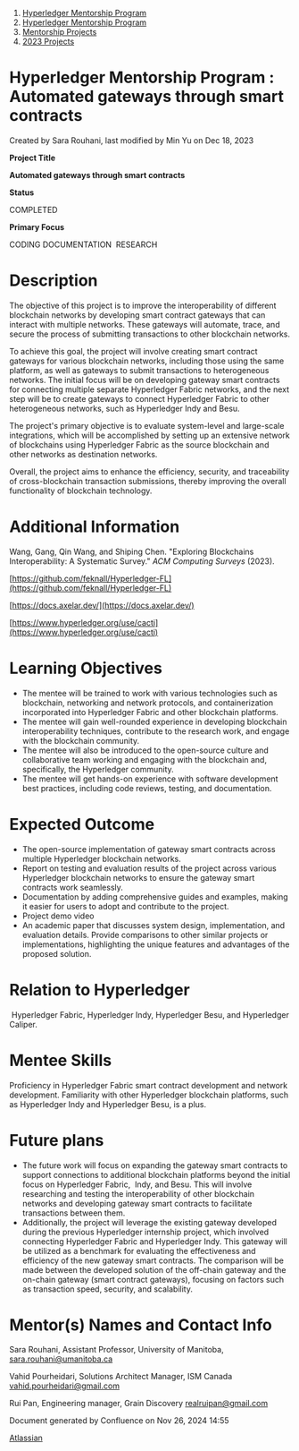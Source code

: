 1. [Hyperledger Mentorship Program](index.html)
2. [Hyperledger Mentorship Program](Hyperledger-Mentorship-Program_21954571.html)
3. [Mentorship Projects](Mentorship-Projects_21954604.html)
4. [2023 Projects](2023-Projects_21954865.html)

# Hyperledger Mentorship Program : Automated gateways through smart contracts

Created by Sara Rouhani, last modified by Min Yu on Dec 18, 2023

**Project Title**

**Automated gateways through smart contracts**

**Status**

COMPLETED

**Primary Focus**

CODING DOCUMENTATION  RESEARCH

# Description

The objective of this project is to improve the interoperability of different blockchain networks by developing smart contract gateways that can interact with multiple networks. These gateways will automate, trace, and secure the process of submitting transactions to other blockchain networks.

To achieve this goal, the project will involve creating smart contract gateways for various blockchain networks, including those using the same platform, as well as gateways to submit transactions to heterogeneous networks. The initial focus will be on developing gateway smart contracts for connecting multiple separate Hyperledger Fabric networks, and the next step will be to create gateways to connect Hyperledger Fabric to other heterogeneous networks, such as Hyperledger Indy and Besu.

The project's primary objective is to evaluate system-level and large-scale integrations, which will be accomplished by setting up an extensive network of blockchains using Hyperledger Fabric as the source blockchain and other networks as destination networks.

Overall, the project aims to enhance the efficiency, security, and traceability of cross-blockchain transaction submissions, thereby improving the overall functionality of blockchain technology.

# Additional Information

Wang, Gang, Qin Wang, and Shiping Chen. "Exploring Blockchains Interoperability: A Systematic Survey." *ACM Computing Surveys* (2023).

[https://github.com/feknall/Hyperledger-FL](https://github.com/feknall/Hyperledger-FL)

[https://docs.axelar.dev/](https://docs.axelar.dev/)

[https://www.hyperledger.org/use/cacti](https://www.hyperledger.org/use/cacti)

# Learning Objectives

- The mentee will be trained to work with various technologies such as blockchain, networking and network protocols, and containerization incorporated into Hyperledger Fabric and other blockchain platforms.
- The mentee will gain well-rounded experience in developing blockchain interoperability techniques, contribute to the research work, and engage with the blockchain community.
- The mentee will also be introduced to the open-source culture and collaborative team working and engaging with the blockchain and, specifically, the Hyperledger community.
- The mentee will get hands-on experience with software development best practices, including code reviews, testing, and documentation.

# Expected Outcome

- The open-source implementation of gateway smart contracts across multiple Hyperledger blockchain networks.
- Report on testing and evaluation results of the project across various Hyperledger blockchain networks to ensure the gateway smart contracts work seamlessly.
- Documentation by adding comprehensive guides and examples, making it easier for users to adopt and contribute to the project.
- Project demo video
- An academic paper that discusses system design, implementation, and evaluation details. Provide comparisons to other similar projects or implementations, highlighting the unique features and advantages of the proposed solution.

# Relation to Hyperledger

 Hyperledger Fabric, Hyperledger Indy, Hyperledger Besu, and Hyperledger Caliper. 

# Mentee Skills

Proficiency in Hyperledger Fabric smart contract development and network development. Familiarity with other Hyperledger blockchain platforms, such as Hyperledger Indy and Hyperledger Besu, is a plus.

# Future plans

- The future work will focus on expanding the gateway smart contracts to support connections to additional blockchain platforms beyond the initial focus on Hyperledger Fabric,  Indy, and Besu. This will involve researching and testing the interoperability of other blockchain networks and developing gateway smart contracts to facilitate transactions between them.
- Additionally, the project will leverage the existing gateway developed during the previous Hyperledger internship project, which involved connecting Hyperledger Fabric and Hyperledger Indy. This gateway will be utilized as a benchmark for evaluating the effectiveness and efficiency of the new gateway smart contracts. The comparison will be made between the developed solution of the off-chain gateway and the on-chain gateway (smart contract gateways), focusing on factors such as transaction speed, security, and scalability.

# Mentor(s) Names and Contact Info

Sara Rouhani, Assistant Professor, University of Manitoba, [sara.rouhani@umanitoba.ca](mailto:sara.rouhani@umanitoba.ca)

Vahid Pourheidari, Solutions Architect Manager, ISM Canada [vahid.pourheidari@gmail.com](mailto:vahid.pourheidari@gmail.com)

Rui Pan, Engineering manager, Grain Discovery [realruipan@gmail.com](mailto:realruipan@gmail.com)

Document generated by Confluence on Nov 26, 2024 14:55

[Atlassian](http://www.atlassian.com/)
